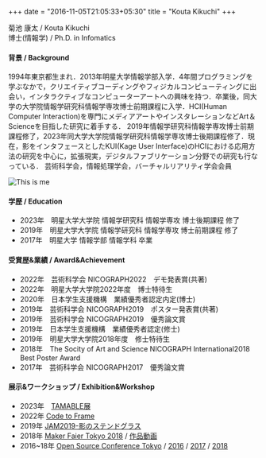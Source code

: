 +++
date = "2016-11-05T21:05:33+05:30"
title = "Kouta Kikuchi"
+++

<p></p>

菊池 康太 / Kouta Kikuchi  
博士(情報学) / Ph.D. in Infomatics  

#### 背景 / Background
1994年東京都生まれ．2013年明星大学情報学部入学．4年間プログラミングを学ぶなかで，クリエイティブコーディングやフィジカルコンピューティングに出会い，インタラクティブなコンピューターアートへの興味を持つ．卒業後，同大学の大学院情報学研究科情報学専攻博士前期課程に入学．HCI(Human Computer Interaction)を専門にメディアアートやインスタレーションなどArt＆Scienceを目指した研究に着手する． 2019年情報学研究科情報学専攻博士前期課程修了，2023年同大学大学院情報学研究科情報学専攻博士後期課程修了．現在，影をインタフェースとしたKUI(Kage User Interface)のHCIにおける応用方法の研究を中心に，拡張現実，デジタルファブリケーション分野での研究も行なっている． 芸術科学会，情報処理学会，バーチャルリアリティ学会会員

![This is me](../img/about.png)

#### 学歴 / Education
- 2023年　明星大学大学院 情報学研究科 情報学専攻 博士後期課程 修了
- 2019年　明星大学大学院 情報学研究科 情報学専攻 博士前期課程 修了
- 2017年　明星大学 情報学部 情報学科 卒業

#### 受賞歴&業績 / Award&Achievement
- 2022年　芸術科学会 NICOGRAPH2022　デモ発表賞(共著)
- 2022年　明星大学大学院2022年度　博士特待生
- 2020年　日本学生支援機構　業績優秀者認定内定(博士)
- 2019年　芸術科学会 NICOGRAPH2019　ポスター発表賞(共著)
- 2019年　芸術科学会 NICOGRAPH2019　優秀論文賞
- 2019年　日本学生支援機構　業績優秀者認定(修士)
- 2019年　明星大学大学院2018年度　修士特待生
- 2018年　The Socity of Art and Science NICOGRAPH International2018 Best Poster Award
- 2017年　芸術科学会 NICOGRAPH2017　優秀論文賞

#### 展示&ワークショップ / Exhibition&Workshop
- 2023年　<a href="https://www.meisei-u.ac.jp/2023/2023020102.html" target="_blank">TAMABLE展</a>
- 2022年  <a href="https://c2f.p5js.jp/exhibitions/1st.html" target="_blank">Code to Frame</a>
- 2019年  <a href="https://www.meisei-u.ac.jp/2019/2019121202.html" target="_blank">JAM2019-影のステンドグラス</a>
- 2018年  <a href="https://makezine.jp/event/makers2018/m0071/" target="_blank">Maker Faier Tokyo 2018</a> / <a href="ttps://twitter.com/itachin/status/1025611675162963968?s=21&t=8BvAgQuPfgVOck7BPlySKg" target="_blank">作品動画</a>
- 2016~18年  <a href="https://www.ospn.jp/" target="_blank">Open Source Conference Tokyo</a> / 
<a href="https://www.ospn.jp/press/20160310tokyospring-report.html/img_9978" target="_blank">2016</a> / 
<a href="https://www.ospn.jp/press/20171003osc2017-tokyofall-report.html/img_4027-2" target="_blank">2017</a> / 
<a href="https://www.ospn.jp/press/20180313osc2017-tokyospring.html/img_8813" target="_blank">2018</a> 

